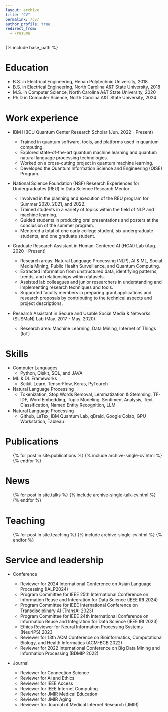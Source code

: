```yaml
---
layout: archive
title: "CV"
permalink: /cv/
author_profile: true
redirect_from:
  - /resume
---
```


{% include base_path %}

Education
======
* B.S. in Electrical Engineering, Henan Polytechnic University, 2018
* B.S. in Electrical Engineering, North Carolina A&T State University, 2018
* M.S. in Computer Science, North Carolina A&T State University, 2020
* Ph.D in Computer Science, North Carolina A&T State University, 2024

Work experience
======
* IBM HBCU Quantum Center Research Scholar  (Jun. 2022 - Present)
  * Trained in quantum software, tools, and platforms used in quantum computing.
  * Explored state-of-the-art quantum machine learning and quantum natural language processing technologies.
  * Worked on a cross-cutting project in quantum machine learning.
  * Developed the Quantum Information Science and Engineering (QISE) Program.

* National Science Foundation (NSF) Research Experiences for Undergraduates (REU) in Data Science Research Mentor 
  * Involved in the planning and execution of the REU program for Summer 2020, 2021, and 2022.
  * Trained students in a variety of topics within the field of NLP and machine learning.
  * Guided students in producing oral presentations and posters at the conclusion of the summer program.
  * Mentored a total of one early college student, six undergraduate students, and one graduate student.
  
* Graduate Research Assistant in Human-Centered AI (HCAI) Lab (Aug. 2020 - Present)
  * Research areas: Natural Language Processing (NLP), AI & ML, Social Media Mining, Public Health Surveillance, and Quantum Computing.
  * Extracted information from unstructured data, identifying patterns, trends, and relationships within datasets.
  * Assisted lab colleagues and junior researchers in understanding and implementing research techniques and tools.
  * Supported faculty members in preparing grant applications and research proposals by contributing to the technical aspects and project descriptions.

* Research Assistant in Secure and Usable Social Media & Networks (SUSMaN) Lab (May. 2017 - May. 2020)
  * Research area: Machine Learning, Data Mining, Internet of Things (IoT)

  
Skills
======
* Computer Languages 
  * Python, Qiskit, SQL, and JAVA
* ML & DL Frameworks
  * Scikit-Learn, TensorFlow, Keras, PyTourch
* Natural Language Processing
  * Tokenization, Stop Words Removal, Lemmatization & Stemming, TF-IDF, Word Embedding, Topic Modeling, Sentiment Analysis, Text Classification, Named Entity Recognition, LLM
* Natural Language Processing
   * Github, LaTex, IBM Quantum Lab, qBraid, Google Colab, GPU Workstation, Tableau
     
Publications
======
  <ul>{% for post in site.publications %}
    {% include archive-single-cv.html %}
  {% endfor %}</ul>
  
News
======
  <ul>{% for post in site.talks %}
    {% include archive-single-talk-cv.html %}
  {% endfor %}</ul>
  
Teaching
======
  <ul>{% for post in site.teaching %}
    {% include archive-single-cv.html %}
  {% endfor %}</ul>
  
Service and leadership
======
* Conference
  * Reviewer for 2024 International Conference on Asian Language Processing (IALP2024)
  * Program Committee for IEEE 25th International Conference on Information Reuse and Integration for Data Science (IEEE IRI 2024)
  * Program Committee for IEEE International Conference on Transdisciplinary AI (TransAI 2023)
  * Program Committee for IEEE 24th International Conference on Information Reuse and Integration for Data Science (IEEE IRI 2023)
  * Ethics Reviewer for Neural Information Processing Systems (NeurIPS) 2023
  * Reviewer for 13th ACM Conference on Bioinformatics, Computational Biology, and Health Informatics (ACM-BCB 2022)
  * Reviewer for 2022 International Conference on Big Data Mining and Information Processing (BDMIP 2022)

* Journal
  * Reviewer for Connection Science
  * Reviewer for AI and Ethics
  * Reviewer for IEEE Access 
  * Reviewer for IEEE Internet Computing 
  * Reviewer for JMIR Medical Education 
  * Reviewer for JMIR Aging 
  * Reviewer for Journal of Medical Internet Research (JMIR) 
